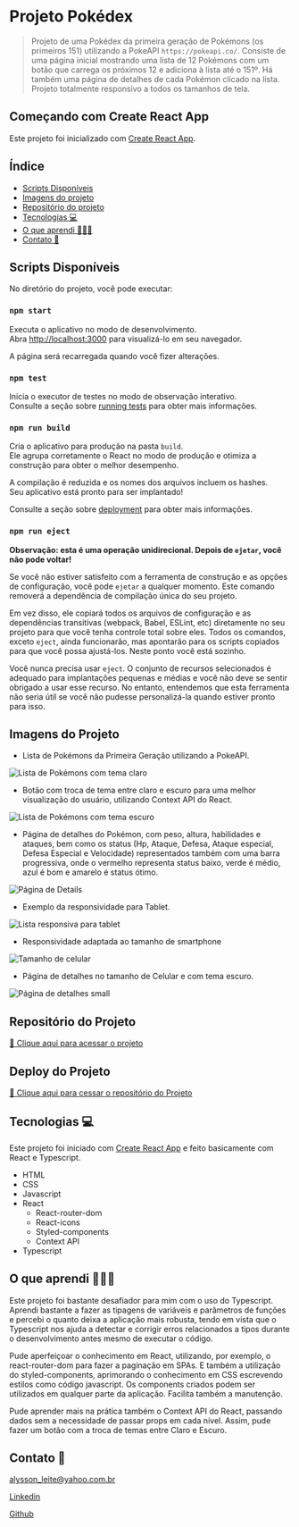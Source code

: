 # Projeto Pokédex
> Projeto de uma Pokédex da primeira geração de Pokémons (os primeiros 151) utilizando a PokeAPI `https://pokeapi.co/`. Consiste de uma página inicial mostrando uma lista de 12 Pokémons com um botão que carrega os próximos 12 e adiciona à lista até o 151º. Há também uma página de detalhes de cada Pokémon clicado na lista. Projeto totalmente responsivo a todos os tamanhos de tela.

## Começando com Create React App

Este projeto foi inicializado com [Create React App](https://github.com/facebook/create-react-app).

## Índice
- [Scripts Disponíveis](#scripts-disponíveis)
- [Imagens do projeto](#imagem-do-projeto)
- [Repositório do projeto](#repositório-do-projeto)
- [Tecnologias 💻](#tecnologias-💻)
- [O que aprendi 👨🏻‍💻](#o-que-aprendi-👨🏻‍💻)
- [Contato 📩](#contato-📩)

## Scripts Disponíveis

No diretório do projeto, você pode executar:

### `npm start`

Executa o aplicativo no modo de desenvolvimento.\
Abra [http://localhost:3000](http://localhost:3000) para visualizá-lo em seu navegador.

A página será recarregada quando você fizer alterações.

### `npm test`

Inicia o executor de testes no modo de observação interativo.\
Consulte a seção sobre [running tests](https://facebook.github.io/create-react-app/docs/running-tests) para obter mais informações.

### `npm run build`

Cria o aplicativo para produção na pasta `build`.\
Ele agrupa corretamente o React no modo de produção e otimiza a construção para obter o melhor desempenho.

A compilação é reduzida e os nomes dos arquivos incluem os hashes.\
Seu aplicativo está pronto para ser implantado!

Consulte a seção sobre [deployment](https://facebook.github.io/create-react-app/docs/deployment) para obter mais informações.

### `npm run eject`

**Observação: esta é uma operação unidirecional. Depois de `ejetar`, você não pode voltar!**

Se você não estiver satisfeito com a ferramenta de construção e as opções de configuração, você pode `ejetar` a qualquer momento. Este comando removerá a dependência de compilação única do seu projeto.

Em vez disso, ele copiará todos os arquivos de configuração e as dependências transitivas (webpack, Babel, ESLint, etc) diretamente no seu projeto para que você tenha controle total sobre eles. Todos os comandos, exceto `eject`, ainda funcionarão, mas apontarão para os scripts copiados para que você possa ajustá-los. Neste ponto você está sozinho.

Você nunca precisa usar `eject`. O conjunto de recursos selecionados é adequado para implantações pequenas e médias e você não deve se sentir obrigado a usar esse recurso. No entanto, entendemos que esta ferramenta não seria útil se você não pudesse personalizá-la quando estiver pronto para isso.


## Imagens do Projeto

- Lista de Pokémons da Primeira Geração utilizando a PokeAPI.

![Lista de Pokémons com tema claro](./.github/white-large.png)

- Botão com troca de tema entre claro e escuro para uma melhor visualização do usuário, utilizando Context API do React.

![Lista de Pokémons com tema escuro](./.github/black-large.png)

- Página de detalhes do Pokémon, com peso, altura, habilidades e ataques, bem como os status (Hp, Ataque, Defesa, Ataque especial, Defesa Especial e Velocidade) representados também com uma barra progressiva, onde o vermelho representa status baixo, verde é médio, azul é bom e amarelo é status ótimo.

![Página de Details](./.github/details-large.png)

- Exemplo da responsividade para Tablet.

![Lista responsiva para tablet](/.github/medim.png)

- Responsividade adaptada ao tamanho de smartphone

![Tamanho de celular](./.github/white-small.png)

- Página de detalhes no tamanho de Celular e com tema escuro.

![Página de detalhes small](./.github/black-small.png)

## Repositório do Projeto
[🔗 Clique aqui para acessar o projeto]()

## Deploy do Projeto

[🔗 Clique aqui para cessar o repositório do Projeto](https://pokedex-react-ts-peach.vercel.app/)

## Tecnologias 💻

Este projeto foi iniciado com [Create React App](https://github.com/facebook/create-react-app) e feito basicamente com React e Typescript.

- HTML
- CSS
- Javascript
- React
    - React-router-dom
    - React-icons
    - Styled-components
    - Context API
- Typescript

## O que aprendi 👨🏻‍💻

Este projeto foi bastante desafiador para mim com o uso do Typescript. Aprendi bastante a fazer as tipagens de variáveis e parâmetros de funções e percebi o quanto deixa a aplicação mais robusta, tendo em vista que o Typescript nos ajuda a detectar e corrigir erros relacionados a tipos durante o desenvolvimento antes mesmo de executar o código.

Pude aperfeiçoar o conhecimento em React, utilizando, por exemplo, o react-router-dom para fazer a paginação em SPAs. E também a utilização do styled-components, aprimorando o conhecimento em CSS escrevendo estilos como código javascript. Os components criados podem ser utilizados em qualquer parte da aplicação. Facilita também a manutenção.

Pude aprender mais na prática também o Context API do React, passando dados sem a necessidade de passar props em cada nível. Assim, pude fazer um botão com a troca de temas entre Claro e Escuro.

## Contato 📩
[alysson_leite@yahoo.com.br](alysson_leite@yahoo.com.br)

[Linkedin](https://www.linkedin.com/in/alysson-leite/)

[Github](https://github.com/alysson-leite)
